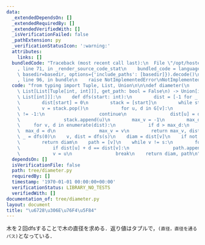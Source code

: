 ```yaml
---
data:
  _extendedDependsOn: []
  _extendedRequiredBy: []
  _extendedVerifiedWith: []
  _isVerificationFailed: false
  _pathExtension: py
  _verificationStatusIcon: ':warning:'
  attributes:
    links: []
  bundledCode: "Traceback (most recent call last):\n  File \"/opt/hostedtoolcache/PyPy/3.7.13/x64/site-packages/onlinejudge_verify/documentation/build.py\"\
    , line 71, in _render_source_code_stat\n    bundled_code = language.bundle(stat.path,\
    \ basedir=basedir, options={'include_paths': [basedir]}).decode()\n  File \"/opt/hostedtoolcache/PyPy/3.7.13/x64/site-packages/onlinejudge_verify/languages/python.py\"\
    , line 96, in bundle\n    raise NotImplementedError\nNotImplementedError\n"
  code: "from typing import Tuple, List, Union\n\n\ndef diameter(\n    N: int, G:\
    \ List[List[Tuple[int, int]]], get_path: bool = False\n) -> Union[int, Tuple[int,\
    \ List[int]]]:\n    def dfs(start: int):\n        dist = [-1 for _ in range(N)]\n\
    \        dist[start] = 0\n        stack = [start]\n        while stack:\n    \
    \        v = stack.pop()\n            for u, d in G[v]:\n                if dist[u]\
    \ != -1:\n                    continue\n                dist[u] = dist[v] + d\n\
    \                stack.append(u)\n        max_v = -1\n        max_d = -1\n   \
    \     for v, d in enumerate(dist):\n            if d > max_d:\n              \
    \  max_d = d\n                max_v = v\n        return max_v, dist\n\n    s,\
    \ _ = dfs(0)\n    v, dist = dfs(s)\n    diam = dist[v]\n    if not get_path:\n\
    \        return diam\n    path = [v]\n    while v != s:\n        for u, d in G[v]:\n\
    \            if dist[u] + d == dist[v]:\n                path.append(u)\n    \
    \            v = u\n                break\n    return diam, path\n"
  dependsOn: []
  isVerificationFile: false
  path: tree/diameter.py
  requiredBy: []
  timestamp: '1970-01-01 00:00:00+00:00'
  verificationStatus: LIBRARY_NO_TESTS
  verifiedWith: []
documentation_of: tree/diameter.py
layout: document
title: "\u6728\u306E\u76F4\u5F84"
---
```


木を２回dfsすることで木の直径を求める．返り値はタプルで，`(直径，直径を通るパス)`となっている．